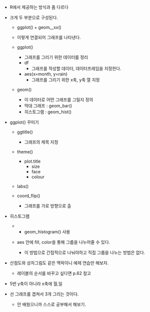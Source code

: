- R에서 제공하는 방식과 좀 다르다
- 크게 두 부분으로 구성된다.
    - ggplot() + geom__xx()
    - 이렇게 연결되어 그래프를 나타낸다.
    - ggplot()
        - 그래프를 그리기 위한 데이터를 정리
        - df
            - 그래프를 작성할 데이터, 데이터프레임을 지정한다.
        - aes(x=month, y=rain)
            - 그래프를 그리기 위한 x축, y축 열 지정
    - geom()
        
        - 이 데이터로 어떤 그래프를 그릴지 정의
        - 막대 그래프 : geom_bar()
        - 히스토그램 : geom_hist()
        
          
        
- ggplot() 꾸미기
    - ggtitle()
        - 그래프의 제목 지정
    - theme()
        - plot.title
            - size
            - face
            - colour
    - labs()
    - coord_flip()
        
        - 그래프를 가로 방향으로 출
        
          
        
- 히스토그램
    - + geom_histogram() 사용
    - aes 안에 fill, color을 통해 그룹을 나누어줄 수 있다.
        
        - 이 방법으로 간접적으로 나눠야하고 직접 그룹을 나누는 방법은 없다.
        
          
        
- 산점도와 상자그림도 같은 맥락이니 예제 연습만 해보자.
    - 레이블의 순서를 바꾸고 싶다면 p.62 참고
  
- 5번 y축이 아니라 x축에 월,일
- 선 그래프를 겹쳐서 3개 그리는 것이다.
    - 안 배웠으니까 스스로 공부해서 해보기.